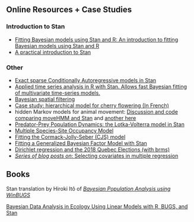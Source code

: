 ## Online Resources + Case Studies

### Introduction to Stan

- [Fitting Bayesian models using Stan and R:  An introduction to fitting Bayesian models using Stan and R]( https://www.weirdfishes.blog/blog/fitting-bayesian-models-with-stan-and-r/)
- [A practical introduction to Stan](https://github.com/DanOvando/learn-stan)

### Other

- [Exact sparse Conditionally Autoregressive models in Stan](https://mc-stan.org/users/documentation/case-studies/mbjoseph-CARStan.html)
- [Applied time series analysis in R with Stan. Allows fast Bayesian fitting of multivariate time-series models.](
https://nwfsc-timeseries.github.io/atsar/)
- [Bayesian spatial filtering](https://connordonegan.github.io/2020/01/09/rhs-esf)
- [Case study: hierarchical model for cherry flowering (In French)](https://stateofther.github.io/post/rstan/WorkingWithStan_part2.html)
- hidden Markov models for animal movement: [Discussion and code comparing moveHMM and Stan](https://groups.google.com/forum/#!searchin/stan-users/animal$20movement%7Csort:date/stan-users/72BEgxLIZjo/95037NfXAgAJ) and [another here](https://arxiv.org/abs/1806.10639)  
- [Predator-Prey Population Dynamics: the Lotka-Volterra model in Stan](https://mc-stan.org/users/documentation/case-studies/lotka-volterra-predator-prey.html)
- [Multiple Species-Site Occupancy Model](https://mc-stan.org/users/documentation/case-studies/dorazio-royle-occupancy.html)
- [Fitting the Cormack-Jolly-Seber (CJS) model](https://mc-stan.org/docs/2_22/stan-users-guide/latent-discrete-chapter.html)
- [Fitting a Generalized Bayesian Factor Model with Stan](https://rive-numeri-lab.github.io/2018/09/04/GBFM.html)
- [Dirichlet regression and the 2018 Quebec Elections (with brms)](https://rive-numeri-lab.github.io/2019/10/30/DirichletElections.html)
- [_Series of blog posts on_: Selecting covariates in multiple regression](http://darwin.eeb.uconn.edu/uncommon-ground/variable-selection-in-multiple-regression/)

## Books 

Stan translation by Hiroki Itô of [_Bayesian Population Analysis using WinBUGS_](https://github.com/stan-dev/example-models/tree/master/BPA) 

[Bayesian Data Analysis in Ecology Using Linear Models with R, BUGS, and Stan](https://www.sciencedirect.com/book/9780128013700/bayesian-data-analysis-in-ecology-using-linear-models-with-r-bugs-and-stan)

